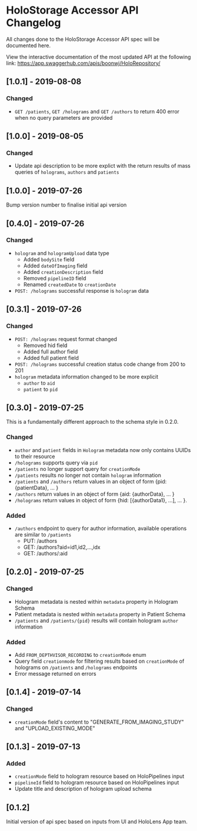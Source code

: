 # HoloStorage Accessor API Changelog
All changes done to the HoloStorage Accessor API spec will be documented here.

View the interactive documentation of the most updated API at the following link:
https://app.swaggerhub.com/apis/boonwj/HoloRepository/

## [1.0.1] - 2019-08-08
### Changed
- `GET /patients`, `GET /holograms` and `GET /authors` to return 400 error when no query parameters are provided

## [1.0.0] - 2019-08-05
### Changed
- Update api description to be more explict with the return results of mass queries of `holograms`, `authors` and `patients`

## [1.0.0] - 2019-07-26
Bump version number to finalise initial api version

## [0.4.0] - 2019-07-26
### Changed
- `hologram` and `hologramUpload` data type
  - Added `bodySite` field
  - Added `dateOfImaging` field
  - Added `creationDescription` field
  - Removed `pipelineID` field
  - Renamed `createdDate` to `creationDate`
- `POST: /holograms` successful response is `hologram` data

## [0.3.1] - 2019-07-26
### Changed
- `POST: /holograms` request format changed
    - Removed hid field
    - Added full author field
    - Added full patient field
- `POST: /holograms` successful creation status code change from 200 to 201
- `hologram` metadata information changed to be more explicit
    - `author` to `aid`
    - `patient` to `pid`

## [0.3.0] - 2019-07-25
This is a fundamentally different approach to the schema style in 0.2.0.
### Changed
- `author` and `patient` fields in `Hologram` metadata now only contains UUIDs to their resource
- `/holograms` supports query via `pid`
- `/patients` no longer support query for `creationMode`
- `/patients` results no longer not contain `hologram` information
- `/patients` and `/authors` return values in an object of form {pid: {patientData}, ... }
- `/authors` return values in an object of form {aid: {authorData}, ... }
- `/holograms` return values in object of form {hid: [{authorData1}, ...], ... }.
### Added
- `/authors` endpoint to query for author information, available operations are similar to `/patients`
    - PUT: /authors
    - GET: /authors?aid=id1,id2,...,idx
    - GET: /authors/:aid

## [0.2.0] - 2019-07-25
### Changed
- Hologram metadata is nested within `metadata` property in Hologram Schema
- Patient metadata is nested within `metadata` property in Patient Schema
- `/patients` and `/patients/{pid}` results will contain hologram `author` information
### Added
- Add `FROM_DEPTHVISOR_RECORDING` to `creationMode` enum
- Query field `creationmode` for filtering results based on `creationMode` of holograms on `/patients` and `/holograms` endpoints
- Error message returned on errors

## [0.1.4] - 2019-07-14
### Changed
- `creationMode` field's content to "GENERATE_FROM_IMAGING_STUDY" and
"UPLOAD_EXISTING_MODE"

## [0.1.3] - 2019-07-13
### Added
- `creationMode` field to hologram resource based on HoloPipelines input
- `pipelineId` field to hologram resource based on HoloPipelines input
- Update title and description of hologram upload schema

## [0.1.2]
Initial version of api spec based on inputs from UI and HoloLens App team.
